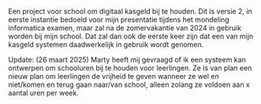 Een project voor school om digitaal kasgeld bij te houden.
Dit is versie 2, in eerste instantie bedoeld voor mijn presentatie tijdens het mondeling informatica examen,
maar zal na de zomervakantie van 2024 in gebruik worden bij mijn school. Dat zal dan ook de eerste keer zijn dat een van mijn kasgeld systemen daadwerkelijk in gebruik wordt genomen.

Update:
(26 maart 2025) Marty heeft mij gevraagd of ik een systeem kan ontwerpen om schooluren bij te houden voor leerlingen. Ze is van plan een nieuw plan om leerlingen de vrijheid te geven wanneer ze wel en niet/komen en terug gaan naar/van school, alleen zolang ze voldoen aan x aantal uren per week.
